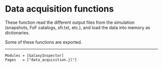 # Data acquisition functions

These function read the different output files from the simulation (snapshots, FoF catalogs, sfr.txt, etc.), and load the data into memory as dictionaries.

Some of these functions are exported.

---

```@autodocs
Modules = [GalaxyInspector]
Pages   = ["data_acquisition.jl"]
```
